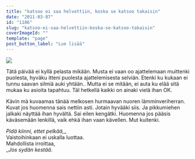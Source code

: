 ```yaml
---
title: "katsoo ei saa helvettiin, koska se katsoo takaisin"
date: "2011-03-07"
id: "1186"
slug: "katsoo-ei-saa-helvettiin-koska-se-katsoo-takaisin"
coverImageId: ""
template: "page"
post_button_label: "Lue lisää"
---
```


[![](/images/IMG_3295.png)](https://lh3.googleusercontent.com/-ZSBaRTUAZ4w/TXVAAoALgfI/AAAAAAAAAC0/V9AK1pmfGAk/s1600/IMG_3295.png)

  
Tätä päivää ei kyllä pelasta mikään. Musta ei vaan oo ajattelemaan muittenki puolesta, hyväku itteni puolesta ajattelemisesta selviän. Etenki ku kukaan ei tunnu saavan silmiä auki yhtään.. Mutta ei se mitään, ei auta ku elää sitä mukaa ku asioita tapahtuu. Täl hetkellä kaikki on ainaki vielä ihan OK.  
  
Kävin mä kuvaamas tänää melkosen hurmaavan nuoren lämminveriherran. Kuvat jos huomenna sais nettiin asti. Jotain hyvääki siis. Ja pikkumiehen jalkaki näyttää ihan hyvältä. Sai eilen kengätki. Huomenna jos pääsis käväsemään lenkillä, vaik ehkä ihan vaan kävellen. Mut kuitenki.  

  

_Pidä kiinni, ettet pelkää,__  
Vaistoihinkaan ei uskalla luottaa.  
Mahdollista irroittaa,  
__Jos sydän kestää._
